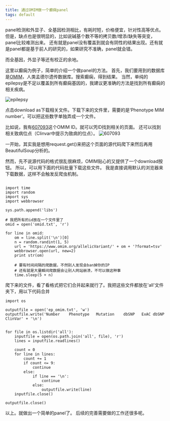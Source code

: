```yaml
---
title: 通过OMIM做一个癫痫panel
tags: default
---
```


panel检测和外显子、全基因检测相比，有耗时短，价格便宜，针对性高等优点。
但是，缺点也是很明显的，比如说碱基个数不等的拷贝数/增添/缺失等突变，panel比较难测出来。
还有就是panel没有覆盖到就会有阴性的结果出现。还有就是panel都是基于前人的研究的，如果研究不准确，panel就会错。

而全基因，外显子等还有校正的余地。

这里以癫痫为例子，简单的介绍一个做panel的方法。
首先，我们要用到的数据库是[OMIM](https://www.omim.org/)，人类孟德尔遗传数据库。搜索癫痫，得到结果。
当然，单纯的epilepsy是不足以覆盖到所有癫痫基因的，我建议更准确的方法是找到所有癫痫的相关疾病。

![epilepsy](https://raw.githubusercontent.com/pzweuj/pzweuj.github.io/master/downloads/images/epilepsy.PNG)

点击download as下载相关文件。下载下来的文件里，需要的是‘Phenotype MIM number’。可以把这些数字单独弄成一个文件。

比如说，我有[607093](https://www.omim.org/allelicVariant/607093)这个OMIM ID。就可以凭ID找到相关的页面。
还可以找到相关致病位点（Clinvar中提示为致病的位点）。
![607093](https://raw.githubusercontent.com/pzweuj/pzweuj.github.io/master/downloads/images/607093.PNG)

一开始，其实我是想用request.get()来把这个页面的源代码爬下来然后再用BeautifulSoup分析的。

然而，先不说源代码的格式很乱很麻烦，OMIM贴心的又提供了一个download按钮。
所以，可以用下面的代码批量下载这些文件。
我是直接调用默认的浏览器来下载数据，这样不会触发反爬虫机制。
```

import time
import random
import sys
import webbrowser

sys.path.append('libs')

# 我把所有的id放在一个文件里了
omid = open('omid.txt', 'r')

for line in omid:
	om = line.split('\n')[0]
	n = random.randint(1, 5)
	url = 'https://www.omim.org/allelicVariant/' + om + '?format=tsv'
	webbrowser.open(url, new=2)
	print str(om)

	# 要有时间间隔的爬数据，不然别人发现会ban掉你的IP
	# 还有就是大量瞬间爬数据会让别人网站崩溃，不可以做这种事
	time.sleep(5 + n)
```

爬下来的文件，看了看格式把它们合并起来就行了。我把这些文件都放在'all'文件夹下，用以下代码合并
```
import os

outputfile = open('ep_omim.txt', 'w')
outputfile.write('Number	Phenotype	Mutation	dbSNP	ExAC dbSNP	ClinVar' + '\n')


for file in os.listdir('all'):
	inputfile = open(os.path.join('all', file), 'r')
	lines = inputfile.readlines()

	count = 0
	for line in lines:
		count += 1
		if count <= 9:
			continue
		else:
			if line == '\n':
				continue
			else:
				outputfile.write(line)
	inputfile.close()

outputfile.close()
```

以上。就做出一个简单的panel了。
后续的完善需要做的工作还很多呢。

[T_T]:是故意的啊